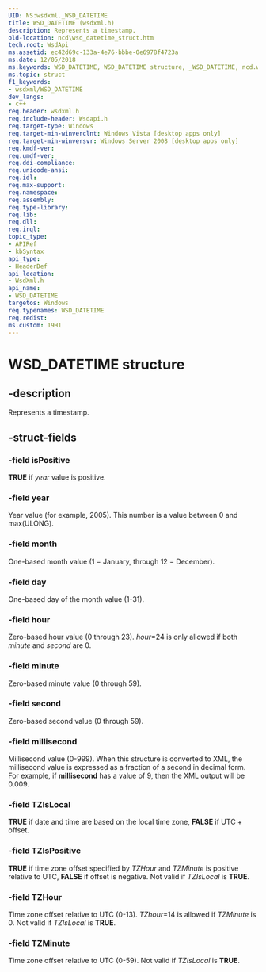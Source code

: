 ```yaml
---
UID: NS:wsdxml._WSD_DATETIME
title: WSD_DATETIME (wsdxml.h)
description: Represents a timestamp.
old-location: ncd\wsd_datetime_struct.htm
tech.root: WsdApi
ms.assetid: ec42d69c-133a-4e76-bbbe-0e6978f4723a
ms.date: 12/05/2018
ms.keywords: WSD_DATETIME, WSD_DATETIME structure, _WSD_DATETIME, ncd.wsd_datetime_struct, wsdxml/WSD_DATETIME
ms.topic: struct
f1_keywords:
- wsdxml/WSD_DATETIME
dev_langs:
- c++
req.header: wsdxml.h
req.include-header: Wsdapi.h
req.target-type: Windows
req.target-min-winverclnt: Windows Vista [desktop apps only]
req.target-min-winversvr: Windows Server 2008 [desktop apps only]
req.kmdf-ver: 
req.umdf-ver: 
req.ddi-compliance: 
req.unicode-ansi: 
req.idl: 
req.max-support: 
req.namespace: 
req.assembly: 
req.type-library: 
req.lib: 
req.dll: 
req.irql: 
topic_type:
- APIRef
- kbSyntax
api_type:
- HeaderDef
api_location:
- WsdXml.h
api_name:
- WSD_DATETIME
targetos: Windows
req.typenames: WSD_DATETIME
req.redist: 
ms.custom: 19H1
---
```


# WSD_DATETIME structure


## -description


Represents a timestamp.


## -struct-fields




### -field isPositive

<b>TRUE</b> if <i>year</i> value is positive.


### -field year

Year value (for example, 2005). This number is a value between 0 and max(ULONG).


### -field month

One-based month value (1 = January, through 12 = December).


### -field day

One-based day of the month value (1-31). 


### -field hour

Zero-based hour value (0 through 23). <i>hour</i>=24 is only allowed if both <i>minute</i> and <i>second</i> are 0.


### -field minute

Zero-based minute value (0 through 59). 


### -field second

Zero-based second value (0 through 59). 


### -field millisecond

Millisecond value (0-999). When this structure is converted to XML, the millisecond value is expressed as a fraction of a second in decimal form. For example, if <b>millisecond</b> has a value of 9, then the XML output will be 0.009. 


### -field TZIsLocal

<b>TRUE</b> if date and time are based on the local time zone, <b>FALSE</b> if UTC + offset.


### -field TZIsPositive

<b>TRUE</b> if time zone offset specified by  <i>TZHour</i> and <i>TZMinute</i> is positive relative to UTC, <b>FALSE</b> if offset is negative. Not valid if <i>TZIsLocal</i> is <b>TRUE</b>.


### -field TZHour

Time zone offset relative to UTC (0-13). <i>TZhour</i>=14 is allowed if <i>TZMinute</i> is 0. Not valid if <i>TZIsLocal</i> is <b>TRUE</b>.


### -field TZMinute

Time zone offset relative to UTC (0-59). Not valid if <i>TZIsLocal</i> is <b>TRUE</b>.

